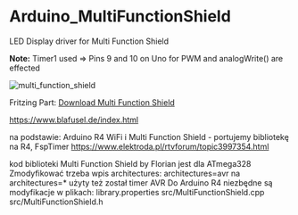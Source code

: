 # Arduino_MultiFunctionShield
LED Display driver for Multi Function Shield

**Note:** Timer1 used => Pins 9 and 10 on Uno for PWM and analogWrite() are effected

![multi_function_shield](multi_function_shield.png?raw=true)

Fritzing Part: [Download Multi Function Shield](https://www.heise.de/make/downloads/76/2/4/1/3/8/7/4/Multi_Function_Shield.fzpz)

https://www.blafusel.de/index.html


na podstawie:
Arduino R4 WiFi i Multi Function Shield - portujemy bibliotekę na R4, FspTimer 
https://www.elektroda.pl/rtvforum/topic3997354.html

kod biblioteki Multi Function Shield by Florian
jest dla ATmega328 
Zmodyfikować trzeba wpis architectures:
architectures=avr  na architectures=*
użyty też został timer AVR
Do Arduino R4 niezbędne są modyfikacje w plikach:
library.properties
src/MultiFunctionShield.cpp
src/MultiFunctionShield.h



